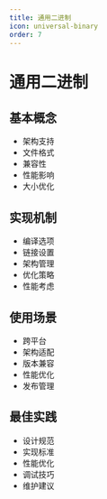 ```yaml
---
title: 通用二进制
icon: universal-binary
order: 7
---
```


# 通用二进制

## 基本概念
- 架构支持
- 文件格式
- 兼容性
- 性能影响
- 大小优化

## 实现机制
- 编译选项
- 链接设置
- 架构管理
- 优化策略
- 性能考虑

## 使用场景
- 跨平台
- 架构适配
- 版本兼容
- 性能优化
- 发布管理

## 最佳实践
- 设计规范
- 实现标准
- 性能优化
- 调试技巧
- 维护建议
